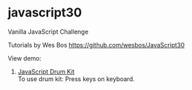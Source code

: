 # javascript30
Vanilla JavaScript Challenge

Tutorials by Wes Bos https://github.com/wesbos/JavaScript30

<!-- 1. [JavaScript Drum Kit](https://github.com/ena1/javascript30/blob/master/01-JavaScript-Drum-Kit/index.html) -->
View demo:
1. [JavaScript Drum Kit](https://ena1.github.io/javascript30/01-JavaScript-Drum-Kit/index.html)  
To use drum kit: Press keys on keyboard.
